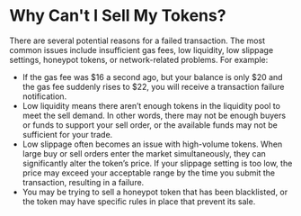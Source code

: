 # Why Can't I Sell My Tokens?

There are several potential reasons for a failed transaction. The most common issues include insufficient gas fees, low liquidity, low slippage settings, honeypot tokens, or network-related problems. For example:

* If the gas fee was $16 a second ago, but your balance is only $20 and the gas fee suddenly rises to $22, you will receive a transaction failure notification.
* Low liquidity means there aren’t enough tokens in the liquidity pool to meet the sell demand. In other words, there may not be enough buyers or funds to support your sell order, or the available funds may not be sufficient for your trade.
* Low slippage often becomes an issue with high-volume tokens. When large buy or sell orders enter the market simultaneously, they can significantly alter the token’s price. If your slippage setting is too low, the price may exceed your acceptable range by the time you submit the transaction, resulting in a failure.
* You may be trying to sell a honeypot token that has been blacklisted, or the token may have specific rules in place that prevent its sale.
